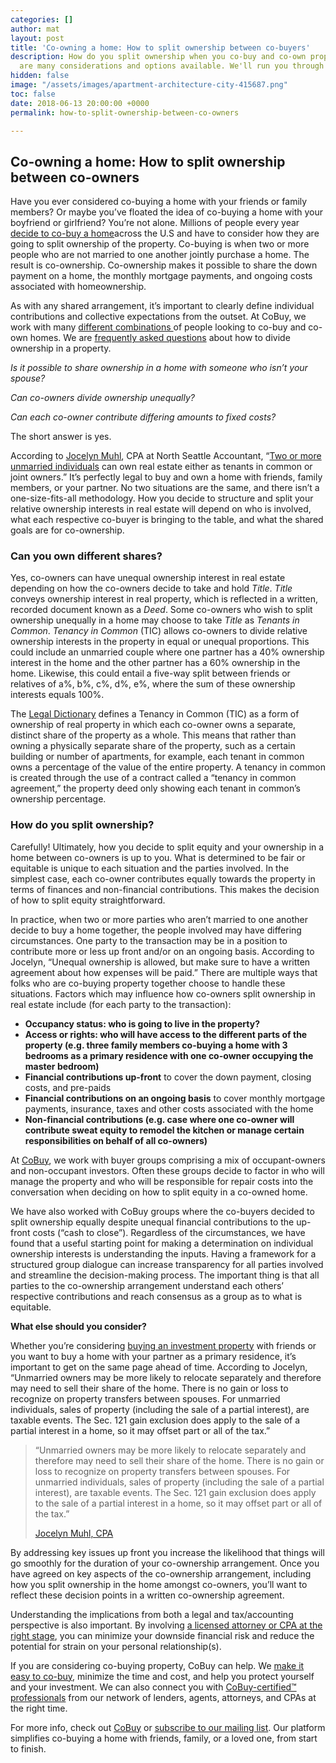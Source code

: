 ```yaml
---
categories: []
author: mat
layout: post
title: 'Co-owning a home: How to split ownership between co-buyers'
description: How do you split ownership when you co-buy and co-own property? There
  are many considerations and options available. We'll run you through the basics.
hidden: false
image: "/assets/images/apartment-architecture-city-415687.png"
toc: false
date: 2018-06-13 20:00:00 +0000
permalink: how-to-split-ownership-between-co-owners

---
```

## **Co-owning a home: How to split ownership between co-owners**

Have you ever considered co-buying a home with your friends or family members? Or maybe you’ve floated the idea of co-buying a home with your boyfriend or girlfriend? You’re not alone. Millions of people every year [decide to co-buy a home](https://www.attomdata.com/news/affordability/shared-equity-starter-homes-next-generation/)across the U.S and have to consider how they are going to split ownership of the property. Co-buying is when two or more people who are not married to one another jointly purchase a home. The result is co-ownership. Co-ownership makes it possible to share the down payment on a home, the monthly mortgage payments, and ongoing costs associated with homeownership.

As with any shared arrangement, it’s important to clearly define individual contributions and collective expectations from the outset. At CoBuy, we work with many [different combinations ](https://youtu.be/OTMZQ2C6fP8)of people looking to co-buy and co-own homes. We are [frequently asked questions](https://www.gocobuy.com/faq) about how to divide ownership in a property.

_Is it possible to share ownership in a home with someone who isn’t your spouse?_

_Can co-owners divide ownership unequally?_

_Can each co-owner contribute differing amounts to fixed costs?_

The short answer is yes.

According to [Jocelyn Muhl](http://www.northseattleaccountant.com/), CPA at North Seattle Accountant, “[Two or more unmarried individuals](https://blog.gocobuy.com/buying-home-boyfriend-girlfriend-2/) can own real estate either as tenants in common or joint owners.” It’s perfectly legal to buy and own a home with friends, family members, or your partner. No two situations are the same, and there isn’t a one-size-fits-all methodology. How you decide to structure and split your relative ownership interests in real estate will depend on who is involved, what each respective co-buyer is bringing to the table, and what the shared goals are for co-ownership.

### **Can you own different shares?**

Yes, co-owners can have unequal ownership interest in real estate depending on how the co-owners decide to take and hold _Title_. _Title_ conveys ownership interest in real property, which is reflected in a written, recorded document known as a _Deed_. Some co-owners who wish to split ownership unequally in a home may choose to take _Title_ as _Tenants in Common_. _Tenancy in Common_ (TIC) allows co-owners to divide relative ownership interests in the property in equal or unequal proportions. This could include an unmarried couple where one partner has a 40% ownership interest in the home and the other partner has a 60% ownership in the home. Likewise, this could entail a five-way split between friends or relatives of a%, b%, c%, d%, e%, where the sum of these ownership interests equals 100%.

The [Legal Dictionary](https://legaldictionary.net/tenants-in-common/) defines a Tenancy in Common (TIC) as a form of ownership of real property in which each co-owner owns a separate, distinct share of the property as a whole. This means that rather than owning a physically separate share of the property, such as a certain building or number of apartments, for example, each tenant in common owns a percentage of the value of the entire property. A tenancy in common is created through the use of a contract called a “tenancy in common agreement,” the property deed only showing each tenant in common’s ownership percentage.

### **How do you split ownership?**

Carefully! Ultimately, how you decide to split equity and your ownership in a home between co-owners is up to you. What is determined to be fair or equitable is unique to each situation and the parties involved. In the simplest case, each co-owner contributes equally towards the property in terms of finances and non-financial contributions. This makes the decision of how to split equity straightforward.

In practice, when two or more parties who aren’t married to one another decide to buy a home together, the people involved may have differing circumstances. One party to the transaction may be in a position to contribute more or less up front and/or on an ongoing basis. According to Jocelyn, “Unequal ownership is allowed, but make sure to have a written agreement about how expenses will be paid.” There are multiple ways that folks who are co-buying property together choose to handle these situations. Factors which may influence how co-owners split ownership in real estate include (for each party to the transaction):

* **Occupancy status: who is going to live in the property?**
* **Access or rights: who will have access to the different parts of the property (e.g. three family members co-buying a home with 3 bedrooms as a primary residence with one co-owner occupying the master bedroom)**
* **Financial contributions up-front** to cover the down payment, closing costs, and pre-paids
* **Financial contributions on an ongoing basis** to cover monthly mortgage payments, insurance, taxes and other costs associated with the home
* **Non-financial contributions (e.g. case where one co-owner will contribute sweat equity to remodel the kitchen or manage certain responsibilities on behalf of all co-owners)**

At [CoBuy](http://www.gocobuy.com), we work with buyer groups comprising a mix of occupant-owners and non-occupant investors. Often these groups decide to factor in who will manage the property and who will be responsible for repair costs into the conversation when deciding on how to split equity in a co-owned home.

We have also worked with CoBuy groups where the co-buyers decided to split ownership equally despite unequal financial contributions to the up-front costs (“cash to close”). Regardless of the circumstances, we have found that a useful starting point for making a determination on individual ownership interests is understanding the inputs. Having a framework for a structured group dialogue can increase transparency for all parties involved and streamline the decision-making process. The important thing is that all parties to the co-ownership arrangement understand each others’ respective contributions and reach consensus as a group as to what is equitable.

**What else should you consider?**

Whether you’re considering [buying an investment property](https://blog.gocobuy.com/co-buying-home-llc/) with friends or you want to buy a home with your partner as a primary residence, it’s important to get on the same page ahead of time. According to Jocelyn, “Unmarried owners may be more likely to relocate separately and therefore may need to sell their share of the home. There is no gain or loss to recognize on property transfers between spouses. For unmarried individuals, sales of property (including the sale of a partial interest), are taxable events. The Sec. 121 gain exclusion does apply to the sale of a partial interest in a home, so it may offset part or all of the tax.”

> “Unmarried owners may be more likely to relocate separately and therefore may need to sell their share of the home. There is no gain or loss to recognize on property transfers between spouses. For unmarried individuals, sales of property (including the sale of a partial interest), are taxable events. The Sec. 121 gain exclusion does apply to the sale of a partial interest in a home, so it may offset part or all of the tax.”
>
> [Jocelyn Muhl, CPA](http://reedlongyearlaw.com/attorney/shane-yelish/)

By addressing key issues up front you increase the likelihood that things will go smoothly for the duration of your co-ownership arrangement. Once you have agreed on key aspects of the co-ownership arrangement, including how you split ownership in the home amongst co-owners, you’ll want to reflect these decision points in a written co-ownership agreement.

Understanding the implications from both a legal and tax/accounting perspective is also important. By involving [a licensed attorney or CPA at the right stage](https://blog.gocobuy.com/co-buying-home-deal-team/), you can minimize your downside financial risk and reduce the potential for strain on your personal relationship(s).

If you are considering co-buying property, CoBuy can help. We [make it easy to co-buy](https://blog.gocobuy.com/cobuying-requirements/), minimize the time and cost, and help you protect yourself and your investment. We can also connect you with [CoBuy-certified™ professionals](http://www.gocobuy.com/certified-pro) from our network of lenders, agents, attorneys, and CPAs at the right time.

For more info, check out [CoBuy](http://www.gocobuy.com/) or [subscribe to our mailing list](http://eepurl.com/dlB23z). Our platform simplifies co-buying a home with friends, family, or a loved one, from start to finish.